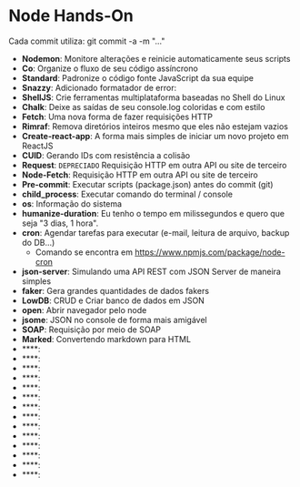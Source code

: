 # Node Hands-On

Cada commit utiliza: git commit -a -m "..."

- **Nodemon**: Monitore alterações e reinicie automaticamente seus scripts
- **Co**: Organize o fluxo de seu código assíncrono
- **Standard**: Padronize o código fonte JavaScript da sua equipe
- **Snazzy**: Adicionado formatador de error: 
- **ShellJS**: Crie ferramentas multiplataforma baseadas no Shell do Linux
- **Chalk**: Deixe as saídas de seu console.log coloridas e com estilo
- **Fetch**: Uma nova forma de fazer requisições HTTP
- **Rimraf**: Remova diretórios inteiros mesmo que eles não estejam vazios
- **Create-react-app**: A forma mais simples de iniciar um novo projeto em ReactJS
- **CUID**: Gerando IDs com resistência a colisão
- **Request**: `DEPRECIADO` Requisição HTTP em outra API ou site de terceiro
- **Node-Fetch**: Requisição HTTP em outra API ou site de terceiro
- **Pre-commit**: Executar scripts (package.json) antes do commit (git)
- **child_process**: Executar comando do terminal / console
- **os**: Informação do sistema
- **humanize-duration**: Eu tenho o tempo em milissegundos e quero que seja "3 dias, 1 hora".
- **cron**: Agendar tarefas para executar (e-mail, leitura de arquivo, backup do DB...)
  - Comando se encontra em https://www.npmjs.com/package/node-cron
- **json-server**: Simulando uma API REST com JSON Server de maneira simples
- **faker**: Gera grandes quantidades de dados fakers
- **LowDB**: CRUD e Criar banco de dados em JSON
- **open**: Abrir navegador pelo node
- **jsome**: JSON no console de forma mais amigável
- **SOAP**: Requisição por meio de SOAP
- **Marked**: Convertendo markdown para HTML
- ****:
- ****:
- ****:
- ****:
- ****:
- ****:
- ****:
- ****:
- ****:
- ****:
- ****:
- ****:
- ****:
- ****:
